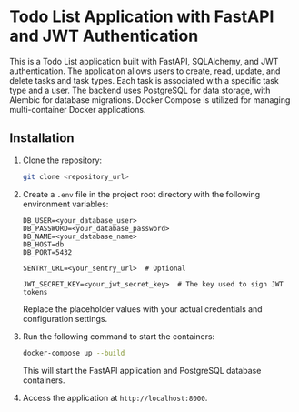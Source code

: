 # Todo List Application with FastAPI and JWT Authentication

This is a Todo List application built with FastAPI, SQLAlchemy, and JWT authentication. The application allows users to create, read, update, and delete tasks and task types. Each task is associated with a specific task type and a user. The backend uses PostgreSQL for data storage, with Alembic for database migrations. Docker Compose is utilized for managing multi-container Docker applications.


## Installation

1. Clone the repository:
   ```bash
   git clone <repository_url>
   ```

2. Create a `.env` file in the project root directory with the following environment variables:
   ```env
   DB_USER=<your_database_user>
   DB_PASSWORD=<your_database_password>
   DB_NAME=<your_database_name>
   DB_HOST=db
   DB_PORT=5432

   SENTRY_URL=<your_sentry_url>  # Optional

   JWT_SECRET_KEY=<your_jwt_secret_key>  # The key used to sign JWT tokens
   ```

   Replace the placeholder values with your actual credentials and configuration settings.


3. Run the following command to start the containers:
   ```bash
   docker-compose up --build
   ```
   This will start the FastAPI application and PostgreSQL database containers.

4. Access the application at `http://localhost:8000`.